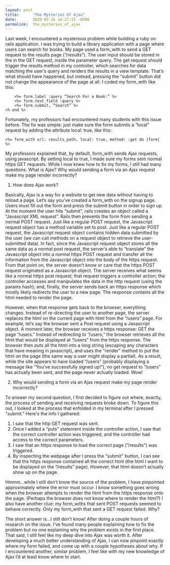 ```yaml
---
layout: post
title:      "The Mysteries Of Ajax"
date:       2020-02-16 14:27:15 -0500
permalink:  the_mysteries_of_ajax
---
```




Last week, I encountered a mysterious problem while building a ruby on rails application. I was trying to build a library application with a page where users can search for books. My page used a form_with to send a GET request to the results page (“/results”). The user input should be stored in the in the GET request, inside the parameter query. The get request should trigger the results method in my controller, which searches for data matching the user’s query and renders the results in a view template. That’s what should have happened, but instead, pressing the “submit” button did not change the appearance of the page at all. I coded my form_with like this: 

```<%= form_with url: results_path, method: :get do |form| %>
	<%= form.label :query “Search For a Book:” %>
	<%= form.text_field :query %>
	<%= form.submit, “Search” %>
<% end %>
```

Fortunately, my professors had encountered many students with this issue before. The fix was simple: just make sure the form submits a “local” request by adding the attribute local: true, like this: 

```<%= form_with url: results_path, local: true, method: :get do |form| %>```

My professors explained that, by default, form_with sends Ajax requests, using javascript. By setting local to true, I made sure my forms sent normal https GET requests. While I now knew how to fix my forms, I still had many questions. What is Ajax? Why would sending a form via an Ajax request make my page render incorrectly?

1. How does Ajax work?

Basically, Ajax is a way for a website to get new data without having to reload a page. Let’s say you’ve created a form_with on the signup page. Users must fill out the form and press the submit button in order to sign up. At the moment the user hits “submit”, rails creates an object called a “Javascript XML request”. Rails then prevents the form from sending a normal POST request. Just like a regular POST request, the Javascript request object has a method variable set to post. Just like a regular POST request, the Javascript request object contains hidden data submitted by the user (we can call methods on a request object to retrieve the user-submitted data). In fact, since the Javascript request object stores all the same data as a normal post request, the server’s able to “translate” the Javascript object into a normal https POST request and transfer all the information from the Javascript object into the body of the https request. From that point on, the server doesn’t know or care that the https POST request originated as a Javascript object. The server receives what seems like a normal https post request; that request triggers a controller action; the controller accesses and manipulates the data in the http request (using the params hash); and, finally, the server sends back an https response which mostly likely redirects the user to a new page. The response contains all the html needed to render the page.

However, when that response gets back to the browser, everything changes. Instead of  re-directing the user to another page, the server replaces the html on the current page with html from the “/users” page. For example, let’s say the browser sent a Post request using a Javascript object. A moment later, the browser receives a https response: GET the page “/users.” Instead of redirecting to “/users,” the browser retrieves all the html that would be displayed at “/users” from the https response. The browser then puts all the html into a long string (escaping any characters that have meaning in javascript), and uses the “render” method to put the html on the page (the same way a user might display a partial). As a result, while the site appears to have loaded “/users” (probably displaying a message like “You’ve successfully signed up!”), no get request to “/users” has actually been sent, and the page never actually loaded. Wow!

2. Why would sending a form via an Ajax request make my page render incorrectly?

To answer my second question, I first decided to figure out where, exactly, the process of sending and receiving requests broke down. To figure this out, I looked at the process that enfolded in my terminal after I pressed "submit." Here's the info I gathered:

1. I saw that the http GET request was sent. 
2. Once I added a “puts” statement inside the controller action, I saw that the correct controller action was triggered, and the controller had access to the correct parameters.
3. I saw that an https response to load the correct page (“/results”) was triggered.
4. By inspecting the webpage after I press the "submit" button, I can see that the https response contained all the correct html (the html I want to be displayed on the “/results” page). However, that html doesn’t actually show up on the page.

Hmmm…while I still don’t know the source of the problem, I have pinpointed approximately where the error must occur: I know something goes wrong when the browser attempts to render the html from the https response onto the page. (Perhaps the browser does not know where to render the html?)
	I also have another clue: my form_withs that sent POST requests seemed to behave correctly. Only my form_with that sent a GET request failed. Why? 
	
The short answer is…I still don’t know! After doing a couple hours of research on the issue, I’ve found many people explaining how to fix the problem but no one explaining why the problem exists in the first place. That said, I still feel like my deep dive into Ajax was worth it. After developing a much better understanding of Ajax, I can now pinpoint exactly where my form failed, and come up with a couple hypotheses about why. If I encountered another, similar problem, I feel like with my new knowledge of Ajax I’d at least know where to start.
